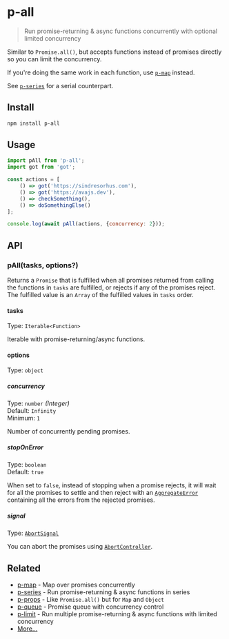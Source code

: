 # p-all

> Run promise-returning & async functions concurrently with optional limited concurrency

Similar to `Promise.all()`, but accepts functions instead of promises directly so you can limit the concurrency.

If you're doing the same work in each function, use [`p-map`](https://github.com/sindresorhus/p-map) instead.

See [`p-series`](https://github.com/sindresorhus/p-series) for a serial counterpart.

## Install

```sh
npm install p-all
```

## Usage

```js
import pAll from 'p-all';
import got from 'got';

const actions = [
	() => got('https://sindresorhus.com'),
	() => got('https://avajs.dev'),
	() => checkSomething(),
	() => doSomethingElse()
];

console.log(await pAll(actions, {concurrency: 2}));
```

## API

### pAll(tasks, options?)

Returns a `Promise` that is fulfilled when all promises returned from calling the functions in `tasks` are fulfilled, or rejects if any of the promises reject. The fulfilled value is an `Array` of the fulfilled values in `tasks` order.

#### tasks

Type: `Iterable<Function>`

Iterable with promise-returning/async functions.

#### options

Type: `object`

##### concurrency

Type: `number` *(Integer)*\
Default: `Infinity`\
Minimum: `1`

Number of concurrently pending promises.

##### stopOnError

Type: `boolean`\
Default: `true`

When set to `false`, instead of stopping when a promise rejects, it will wait for all the promises to settle and then reject with an [`AggregateError`](https://developer.mozilla.org/docs/Web/JavaScript/Reference/Global_Objects/AggregateError) containing all the errors from the rejected promises.

##### signal

Type: [`AbortSignal`](https://developer.mozilla.org/docs/Web/API/AbortSignal)

You can abort the promises using [`AbortController`](https://developer.mozilla.org/docs/Web/API/AbortController).

## Related

- [p-map](https://github.com/sindresorhus/p-map) - Map over promises concurrently
- [p-series](https://github.com/sindresorhus/p-series) - Run promise-returning & async functions in series
- [p-props](https://github.com/sindresorhus/p-props) - Like `Promise.all()` but for `Map` and `Object`
- [p-queue](https://github.com/sindresorhus/p-queue) - Promise queue with concurrency control
- [p-limit](https://github.com/sindresorhus/p-limit) - Run multiple promise-returning & async functions with limited concurrency
- [More…](https://github.com/sindresorhus/promise-fun)
